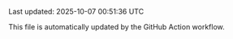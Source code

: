 Last updated: 2025-10-07 00:51:36 UTC

This file is automatically updated by the GitHub Action workflow.
